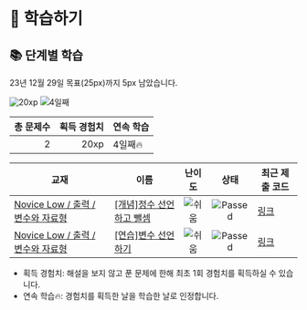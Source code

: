 # 📖 학습하기

## 📚 단계별 학습
23년 12월 29일 목표(25px)까지 5px 남았습니다.

![20xp](https://img.shields.io/badge/EXP-20xp-%235cb85c.svg?for-the-badge)
![4일째](https://img.shields.io/badge/연속학습-4일째-%23E34F26.svg?for-the-badge)

|총 문제수|획득 경험치|연속 학습|
|---:|---:|---|
2|20xp|4일째🔥|

|교재|이름|난이도|상태|최근 제출 코드|
|---|---|:---:|:---:|---|
|[Novice Low / 출력 / 변수와 자료형](https://www.codetree.ai/missions?missionId=4)|[[개념]정수 선언하고 뺄셈](https://www.codetree.ai/missions/4/problems/define-numbers-and-substract)|![쉬움][easy]|![Passed][passed]|[링크](https://github.com/minjunseok/codetree-TILs/blob/main/231229/%EC%A0%95%EC%88%98%20%EC%84%A0%EC%96%B8%ED%95%98%EA%B3%A0%20%EB%BA%84%EC%85%88/define-numbers-and-substract.java)|
|[Novice Low / 출력 / 변수와 자료형](https://www.codetree.ai/missions?missionId=4)|[[연습]변수 선언하기](https://www.codetree.ai/missions/4/problems/declaring-variables)|![쉬움][easy]|![Passed][passed]|[링크](https://github.com/minjunseok/codetree-TILs/blob/main/231229/%EB%B3%80%EC%88%98%20%EC%84%A0%EC%96%B8%ED%95%98%EA%B8%B0/declaring-variables.java)|


* 획득 경험치: 해설을 보지 않고 푼 문제에 한해 최초 1회 경험치를 획득하실 수 있습니다.
* 연속 학습:fire:: 경험치를 획득한 날을 학습한 날로 인정합니다.










[b5]: https://img.shields.io/badge/Bronze_5-%235D3E31.svg
[b4]: https://img.shields.io/badge/Bronze_4-%235D3E31.svg
[b3]: https://img.shields.io/badge/Bronze_3-%235D3E31.svg
[b2]: https://img.shields.io/badge/Bronze_2-%235D3E31.svg
[b1]: https://img.shields.io/badge/Bronze_1-%235D3E31.svg
[s5]: https://img.shields.io/badge/Silver_5-%23394960.svg
[s4]: https://img.shields.io/badge/Silver_4-%23394960.svg
[s3]: https://img.shields.io/badge/Silver_3-%23394960.svg
[s2]: https://img.shields.io/badge/Silver_2-%23394960.svg
[s1]: https://img.shields.io/badge/Silver_1-%23394960.svg
[g5]: https://img.shields.io/badge/Gold_5-%23FFC433.svg
[g4]: https://img.shields.io/badge/Gold_4-%23FFC433.svg
[g3]: https://img.shields.io/badge/Gold_3-%23FFC433.svg
[g2]: https://img.shields.io/badge/Gold_2-%23FFC433.svg
[g1]: https://img.shields.io/badge/Gold_1-%23FFC433.svg
[p5]: https://img.shields.io/badge/Platinum_5-%2376DDD8.svg
[p4]: https://img.shields.io/badge/Platinum_4-%2376DDD8.svg
[p3]: https://img.shields.io/badge/Platinum_3-%2376DDD8.svg
[p2]: https://img.shields.io/badge/Platinum_2-%2376DDD8.svg
[p1]: https://img.shields.io/badge/Platinum_1-%2376DDD8.svg
[passed]: https://img.shields.io/badge/Passed-%23009D27.svg
[failed]: https://img.shields.io/badge/Failed-%23D24D57.svg
[easy]: https://img.shields.io/badge/쉬움-%235cb85c.svg?for-the-badge
[medium]: https://img.shields.io/badge/보통-%23FFC433.svg?for-the-badge
[hard]: https://img.shields.io/badge/어려움-%23D24D57.svg?for-the-badge